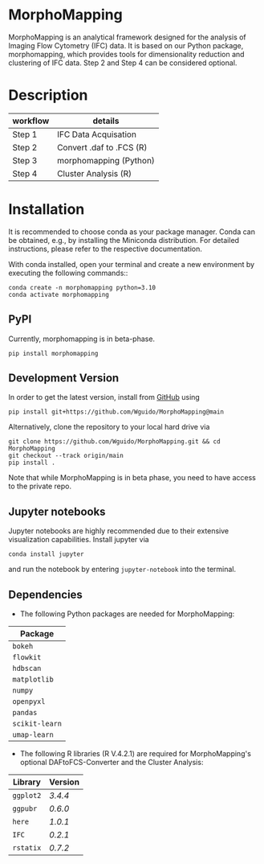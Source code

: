 # MorphoMapping
 
MorphoMapping is an analytical framework designed for the analysis of Imaging Flow Cytometry (IFC) data. It is based on our Python package, morphomapping, which provides tools for dimensionality reduction and clustering of IFC data. Step 2 and Step 4 can be considered optional.

# Description

| workflow | details | 
| --- | --- |
| Step 1 | IFC Data Acquisation|
| Step 2 | Convert .daf to .FCS (R)|
| Step 3 | morphomapping (Python)|
| Step 4 | Cluster Analysis (R)|

# Installation

It is recommended to choose conda as your package manager. Conda can be obtained, e.g., by installing the Miniconda distribution. For detailed instructions, please refer to the respective documentation.

With conda installed, open your terminal and create a new environment by executing the following commands::

    conda create -n morphomapping python=3.10
    conda activate morphomapping

## PyPI

Currently, morphomapping is in beta-phase.

    pip install morphomapping


## Development Version

In order to get the latest version, install from [GitHub](https://github.com/Wguido/MorphoMapping) using
    
    pip install git+https://github.com/Wguido/MorphoMapping@main

Alternatively, clone the repository to your local hard drive via

    git clone https://github.com/Wguido/MorphoMapping.git && cd MorphoMapping
    git checkout --track origin/main
    pip install .

Note that while MorphoMapping is in beta phase, you need to have access to the private repo.

## Jupyter notebooks

Jupyter notebooks are highly recommended due to their extensive visualization capabilities. Install jupyter via

    conda install jupyter

and run the notebook by entering `jupyter-notebook` into the terminal.


## Dependencies
* The following Python packages are needed for MorphoMapping:
  
| Package | 
| --- | 
| `bokeh` | 
| `flowkit` | 
| `hdbscan` | 
| `matplotlib` | 
| `numpy` | 
| `openpyxl` | 
| `pandas` | 
| `scikit-learn` | 
| `umap-learn` | 

* The following R libraries (R V.4.2.1)  are required for MorphoMapping's optional DAFtoFCS-Converter and the Cluster Analysis:
  
| Library | Version |
| --- | --- |
| `ggplot2` | *3.4.4*  |
| `ggpubr` | *0.6.0*  |
| `here` | *1.0.1*  |
| `IFC` | *0.2.1*  |
| `rstatix` | *0.7.2*  |
